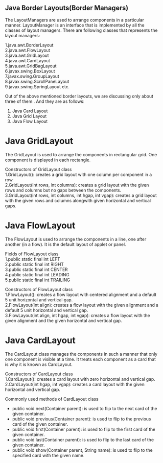 ## Java Border Layouts(Border Managers)
The LayoutManagers are used to arrange components in a particular manner. LayoutManager is an interface that is implemented by all the classes of layout managers. 
There are following classes that represents the layout managers:

1.java.awt.BorderLayout <br/>
2.java.awt.FlowLayout <br/>
3.java.awt.GridLayout <br/>
4.java.awt.CardLayout <br/>
5.java.awt.GridBagLayout <br/>
6.javax.swing.BoxLayout <br/>
7.javax.swing.GroupLayout <br/>
8.javax.swing.ScrollPaneLayout <br/>
9.javax.swing.SpringLayout etc.<br/>

Out of the above mentioned border layouts, we are discussing only about three of them . And they are as follows:
1. Java Card Layout <br/>
2. Java Grid Layout <br/>
3. Java Flow Layout<br/>


# Java GridLayout
The GridLayout is used to arrange the components in rectangular grid. One component is displayed in each rectangle.

Constructors of GridLayout class  <br/>
1.GridLayout(): creates a grid layout with one column per component in a row. <br/>
2.GridLayout(int rows, int columns): creates a grid layout with the given rows and columns but no gaps between the components.<br/>
3.GridLayout(int rows, int columns, int hgap, int vgap): creates a grid layout with the given rows and columns alongwith given horizontal and vertical gaps.<br/>


# Java FlowLayout
The FlowLayout is used to arrange the components in a line, one after another (in a flow). It is the default layout of applet or panel.<br/>

Fields of FlowLayout class <br/>
1.public static final int LEFT <br/>
2.public static final int RIGHT<br/>
3.public static final int CENTER <br/>
4.public static final int LEADING <br/>
5.public static final int TRAILING<br/>

Constructors of FlowLayout class <br/>
1.FlowLayout(): creates a flow layout with centered alignment and a default 5 unit horizontal and vertical gap.<br/>
2.FlowLayout(int align): creates a flow layout with the given alignment and a default 5 unit horizontal and vertical gap. <br/>
3.FlowLayout(int align, int hgap, int vgap): creates a flow layout with the given alignment and the given horizontal and vertical gap. <br/>



# Java CardLayout
The CardLayout class manages the components in such a manner that only one component is visible at a time. It treats each component as a card that is why it is known as CardLayout. <br/>

Constructors of CardLayout class <br/>
1.CardLayout(): creates a card layout with zero horizontal and vertical gap. <br/>
2.CardLayout(int hgap, int vgap): creates a card layout with the given horizontal and vertical gap.<br/>

Commonly used methods of CardLayout class <br/>
- public void next(Container parent): is used to flip to the next card of the given container. <br/>
- public void previous(Container parent): is used to flip to the previous card of the given container. <br/>
- public void first(Container parent): is used to flip to the first card of the given container. <br/>
- public void last(Container parent): is used to flip to the last card of the given container. <br/>
- public void show(Container parent, String name): is used to flip to the specified card with the given name. <br/>
